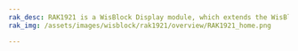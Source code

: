 ```yaml
---
rak_desc: RAK1921 is a WisBlock Display module, which extends the WisBlock system with an OLED display. A ready to use SW library and tutorial makes it easy to visualize data of your WisBlock solution.
rak_img: /assets/images/wisblock/rak1921/overview/RAK1921_home.png

---
```


<rk-redirect to="/Product-Categories/WisBlock/RAK1921/Overview/" />